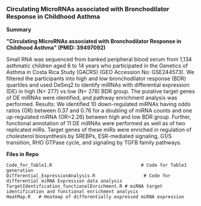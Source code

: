 ### Circulating MicroRNAs associated with Bronchodilator Response in Childhood Asthma


**Summary**

**"Circulating MicroRNAs associated with Bronchodilator Response in Childhood Asthma" (PMID: 39497092)**

Small RNA was sequenced from banked peripheral blood serum from 1,134 asthmatic children aged 6 to 14 years who participated in the Genetics of Asthma in Costa Rica Study (GACRS) (GEO Accession No: GSE244573). We filtered the participants into high and low bronchodilator response (BDR) quartiles and used DeSeq2 to identify miRNAs with differential expression (DE) in high (N= 277) vs low (N= 278) BDR group. The putative target genes of DE miRNAs were identified, and pathway enrichment analysis was performed. Results: We identified 10 down-regulated miRNAs having odds ratios (OR) between 0.37 and 0.76 for a doubling of miRNA counts and one up-regulated miRNA (OR=2.26) between high and low BDR group. Further, functional annotation of 11 DE miRNAs were performed as well as of two replicated miRs. Target genes of these miRs were enriched in regulation of cholesterol biosynthesis by SREBPs, ESR-mediated signaling, G1/S transition, RHO GTPase cycle, and signaling by TGFB family pathways.

**Files in Repo**
```
Code_for_Table1.R                                 # Code for Table1 generation
Differential_ExpressionAnalysis.R                  # Code for  differential miRNA Expression data analysis
TargetIdentification_functionalEnrichment.R # miRNA target identification and functional enrichment analysis
HeatMap.R   # Heatmap of differentially expressed miRNA expression

```
